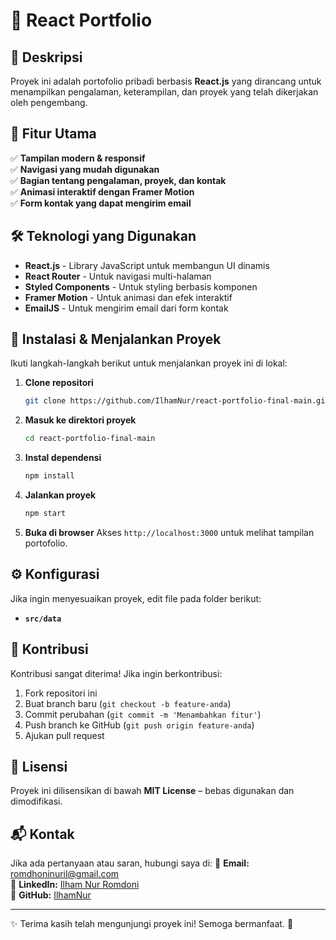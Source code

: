 # 🚀 React Portfolio

## 📌 Deskripsi
Proyek ini adalah portofolio pribadi berbasis **React.js** yang dirancang untuk menampilkan pengalaman, keterampilan, dan proyek yang telah dikerjakan oleh pengembang.

## 🎯 Fitur Utama
✅ **Tampilan modern & responsif**<br>
✅ **Navigasi yang mudah digunakan**<br>
✅ **Bagian tentang pengalaman, proyek, dan kontak**<br>
✅ **Animasi interaktif dengan Framer Motion**<br>
✅ **Form kontak yang dapat mengirim email**<br>

## 🛠️ Teknologi yang Digunakan
- **React.js** - Library JavaScript untuk membangun UI dinamis
- **React Router** - Untuk navigasi multi-halaman
- **Styled Components** - Untuk styling berbasis komponen
- **Framer Motion** - Untuk animasi dan efek interaktif
- **EmailJS** - Untuk mengirim email dari form kontak

## 🔧 Instalasi & Menjalankan Proyek
Ikuti langkah-langkah berikut untuk menjalankan proyek ini di lokal:

1. **Clone repositori**
   ```sh
   git clone https://github.com/IlhamNur/react-portfolio-final-main.git
   ```
2. **Masuk ke direktori proyek**
   ```sh
   cd react-portfolio-final-main
   ```
3. **Instal dependensi**
   ```sh
   npm install
   ```
4. **Jalankan proyek**
   ```sh
   npm start
   ```
5. **Buka di browser**
   Akses `http://localhost:3000` untuk melihat tampilan portofolio.

## ⚙️ Konfigurasi
Jika ingin menyesuaikan proyek, edit file pada folder berikut:
- **`src/data`**

## 🤝 Kontribusi
Kontribusi sangat diterima! Jika ingin berkontribusi:
1. Fork repositori ini
2. Buat branch baru (`git checkout -b feature-anda`)
3. Commit perubahan (`git commit -m 'Menambahkan fitur'`)
4. Push branch ke GitHub (`git push origin feature-anda`)
5. Ajukan pull request

## 📜 Lisensi
Proyek ini dilisensikan di bawah **MIT License** – bebas digunakan dan dimodifikasi.

## 📬 Kontak
Jika ada pertanyaan atau saran, hubungi saya di:
📧 **Email:** romdhoninuril@gmail.com  
🔗 **LinkedIn:** [Ilham Nur Romdoni](https://www.linkedin.com/in/ilham-nur-romdoni-167263206/)  
🐙 **GitHub:** [IlhamNur](https://github.com/IlhamNur)

---
✨ Terima kasih telah mengunjungi proyek ini! Semoga bermanfaat. 🚀
